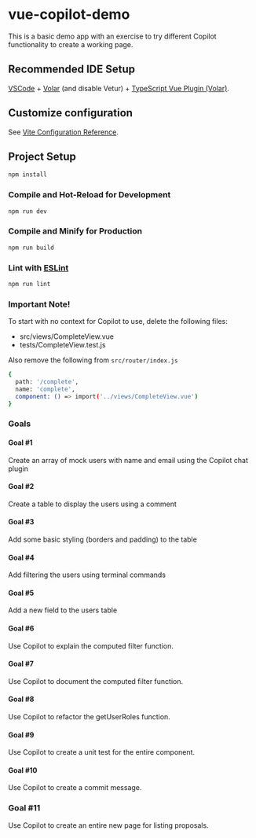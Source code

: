 # vue-copilot-demo

This is a basic demo app with an exercise to try different Copilot functionality to create a working page.

## Recommended IDE Setup

[VSCode](https://code.visualstudio.com/) + [Volar](https://marketplace.visualstudio.com/items?itemName=Vue.volar) (and disable Vetur) + [TypeScript Vue Plugin (Volar)](https://marketplace.visualstudio.com/items?itemName=Vue.vscode-typescript-vue-plugin).

## Customize configuration

See [Vite Configuration Reference](https://vitejs.dev/config/).

## Project Setup

```sh
npm install
```

### Compile and Hot-Reload for Development

```sh
npm run dev
```

### Compile and Minify for Production

```sh
npm run build
```

### Lint with [ESLint](https://eslint.org/)

```sh
npm run lint
```

### Important Note!

To start with no context for Copilot to use, delete the following files:

- src/views/CompleteView.vue
- tests/CompleteView.test.js

Also remove the following from `src/router/index.js`

```sh
{
  path: '/complete',
  name: 'complete',
  component: () => import('../views/CompleteView.vue')
}
```

### Goals

#### Goal #1

Create an array of mock users with name and email using the Copilot chat plugin

#### Goal #2

Create a table to display the users using a comment

#### Goal #3

Add some basic styling (borders and padding) to the table

#### Goal #4

Add filtering the users using terminal commands

#### Goal #5

Add a new field to the users table

#### Goal #6

Use Copilot to explain the computed filter function.

#### Goal #7

Use Copilot to document the computed filter function.

#### Goal #8

Use Copilot to refactor the getUserRoles function.

#### Goal #9

Use Copilot to create a unit test for the entire component.

#### Goal #10

Use Copilot to create a commit message.

### Goal #11

Use Copilot to create an entire new page for listing proposals.
